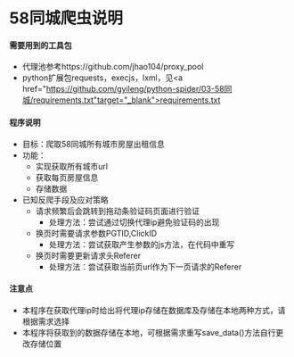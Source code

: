 # 58同城爬虫说明

#### 需要用到的工具包
- 代理池参考https://github.com/jhao104/proxy_pool
- python扩展包requests，execjs，lxml，见<a href="https://github.com/gyileng/python-spider/03-58同城/requirements.txt"target="_blank">requirements.txt</a>

#### 程序说明
- 目标：爬取58同城所有城市房屋出租信息
- 功能：
	- 实现获取所有城市url
	- 获取每页房屋信息
	- 存储数据
- 已知反爬手段及应对策略
	- 请求频繁后会跳转到拖动条验证码页面进行验证
		- 处理方法：尝试通过切换代理ip避免验证码的出现
	- 换页时需要请求参数PGTID,ClickID
		- 处理方法：尝试获取产生参数的js方法，在代码中重写
	- 换页时需要更新请求头Referer
		-  处理方法：尝试获取当前页url作为下一页请求的Referer
#### 注意点
- 本程序在获取代理ip时给出将代理ip存储在数据库及存储在本地两种方式，请根据需求选择
- 本程序将获取到的数据存储在本地，可根据需求重写save_data()方法自行更改存储位置
